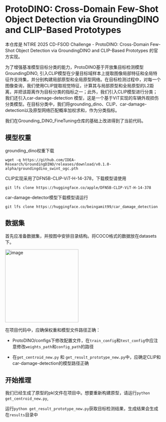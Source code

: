 # ProtoDINO: Cross-Domain Few-Shot Object Detection via GroundingDINO and CLIP-Based Prototypes

本仓库是 NTIRE 2025 CD-FSOD Challenge - ProtoDINO: Cross-Domain Few-Shot Object Detection via GroundingDINO and CLIP-Based Prototypes 的官方实现。

为了增强基准模型目标分类的能力，ProtoDINO基于开放集目标检测模型GroundingDINO, 引入CLIP模型在少量目标域样本上提取图像局部特征和全局特征作支持集，并分别构建局部原型和全局原型网络。在目标检测过程中，对每一个图像查询，我们使用CLIP提取视觉特征，计算其与局部原型和全局原型的L2距离，并把该距离作为目标分类的指标之一；此外，我们引入CLIP模型进行分类；我们还引入car-damage-detection 模型，这是一个基于ViT实现的车辆外观损伤分类模型。在目标分类中，我们将grounding_dino、CLIP、car-damage-detection以及原型网络匹配概率加权求和，作为分类指标。

我们在Grounding_DINO_FineTuning仓库的基础上改进得到了当前代码。

## 模型权重

grounding_dino权重下载 

`wget -q https://github.com/IDEA-Research/GroundingDINO/releases/download/v0.1.0-alpha/groundingdino_swint_ogc.pth`

CLIP实现采用了DFN5B-CLIP-ViT-H-14-378，下载模型请使用

`git lfs clone https://huggingface.co/apple/DFN5B-CLIP-ViT-H-14-378`

car-damage-detector模型下载模型请运行

`git lfs clone https://huggingface.co/beingamit99/car_damage_detection`

## 数据集
首先应准备数据集，并按图中安排目录结构。将COCO格式的数据放在datasets下。

<img width="237" alt="image" src="https://github.com/user-attachments/assets/4da559a7-383a-450d-a193-1588ff7d8100" />

在项目代码中，应确保权重和模型文件路径正确：

* ProtoDINO/configs下修改配置文件，在`train_config`和`test_config`中应注意修改`weights_path`和`config_path`的路径

* 在`get_centroid_new.py` 和 `get_result_prototype_new.py`中，应确定CLIP和car-damage-detection的模型路径正确

## 开始推理

我们已经生成了原型的pkl文件在项目中。想要重新构建原型，请运行`python get_centroid_new.py`, 

运行`python get_result_prototype_new.py`获取目标检测结果，生成结果会生成在`results`目录中


